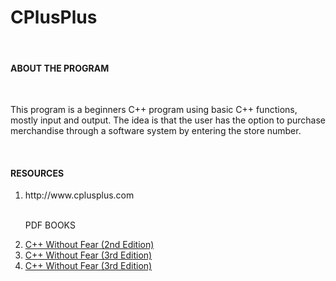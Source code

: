 # CPlusPlus
<br>
<h4>ABOUT THE PROGRAM</h4>
<br>
<p>This program is a beginners C++ program using basic C++ functions, mostly input and output. The idea is that the user has the option to purchase merchandise through a software system by entering the store number.</p>
<br>
<h4>RESOURCES</h4>
<ol>
  <li>http://www.cplusplus.com</li>
  <br>
   <p>PDF BOOKS</p>
   
   <li><a href="http://ptgmedia.pearsoncmg.com/images/9780132673266/samplepages/0132673266.pdf">C++ Without Fear (2nd Edition)</a></li>

  <li>
  <a href="https://universalflowuniversity.com/Books/Computer%20Programming/CPlusPlus%20and%20C%20Programming/C++%20Without%20Fear_%20A%20Beginner%27s%20Guide%20That%20Makes%20You%20Feel%20Smart%203rd%20Edition.pdf">C++ Without Fear (3rd Edition)</a>    
  </li>
  
  <li>  <a href="http://ptgmedia.pearsoncmg.com/images/9780134314303/samplepages/9780134314303.pdf">C++ Without Fear (3rd Edition)</a></li>
  
  
  
  
  
</ol>

